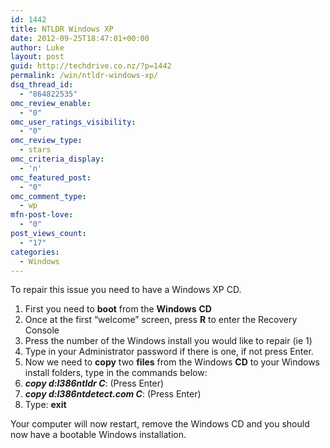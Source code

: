 ```yaml
---
id: 1442
title: NTLDR Windows XP
date: 2012-09-25T18:47:01+00:00
author: Luke
layout: post
guid: http://techdrive.co.nz/?p=1442
permalink: /win/ntldr-windows-xp/
dsq_thread_id:
  - "864822535"
omc_review_enable:
  - "0"
omc_user_ratings_visibility:
  - "0"
omc_review_type:
  - stars
omc_criteria_display:
  - 'n'
omc_featured_post:
  - "0"
omc_comment_type:
  - wp
mfn-post-love:
  - "0"
post_views_count:
  - "17"
categories:
  - Windows
---
```

To repair this issue you need to have a Windows XP CD.

<ol start="1">
  <li>
    First you need to <strong>boot</strong> from the <strong>Windows</strong> <strong>CD</strong>
  </li>
  <li>
    Once at the first “welcome” screen, press <strong>R</strong> to enter the Recovery Console
  </li>
  <li>
    Press the number of the Windows install you would like to repair (ie 1)
  </li>
  <li>
    Type in your Administrator password if there is one, if not press Enter.
  </li>
  <li>
    Now we need to <strong>copy</strong> two <strong>files</strong> from the Windows <strong>CD</strong> to your Windows install folders, type in the commands below:
  </li>
  <li>
    <strong><em>copy d:I386ntldr C</em></strong>: (Press Enter)
  </li>
  <li>
    <strong><em>copy d:I386ntdetect.com C</em></strong>: (Press Enter)
  </li>
  <li>
    Type: <strong>exit</strong>
  </li>
</ol>

Your computer will now restart, remove the Windows CD and you should now have a bootable Windows installation.